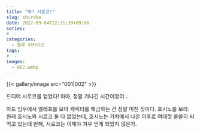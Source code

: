 ```yaml
---
title: "와! 시로코!"
slug: shiroko
date: 2022-09-04T22:11:39+09:00
series:
#  - 
categories:
  - 블루 아카이브
tags:
#  - 
images:
  - 002.webp
---
```


{{< gallery/image src="001|002" >}}

드디어 시로코를 얻었다!
아아, 정말 기나긴 시간이었어...

하드 임무에서 엘레프를 모아 캐릭터를 해금하는 건 정말 미친 짓이다.
호시노를 보라. 원래 호시노와 시로코 둘 다 없었는데, 호시노는 가챠에서 나온 이후로 여태껏 쏠쏠히 써먹고 있는데 반해, 시로코는 이제야 겨우 얻게 되었지 않은가.

